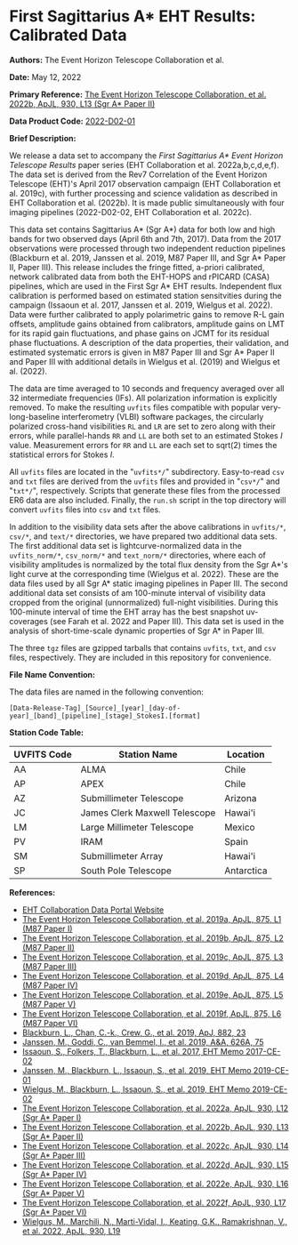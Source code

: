 # First Sagittarius A&ast; EHT Results: Calibrated Data

**Authors:** The Event Horizon Telescope Collaboration et al.

**Date:** May 12, 2022

**Primary Reference:** [The Event Horizon Telescope Collaboration, et al. 2022b, ApJL, 930, L13 (Sgr A&ast; Paper II)](https://doi.org/10.3847/2041-8213/ac6675)

**Data Product Code:** [2022-D02-01](https://eventhorizontelescope.org/for-astronomers/data)

**Brief Description:**

We release a data set to accompany the *First Sagittarius A&ast; Event
Horizon Telescope Results* paper series (EHT Collaboration et
al. 2022a,b,c,d,e,f).  The data set is derived from the Rev7
Correlation of the Event Horizon Telescope (EHT)'s April 2017
observation campaign (EHT Collaboration et al. 2019c), with further
processing and science validation as described in EHT Collaboration et
al. (2022b).  It is made public simultaneously with four imaging
pipelines (2022-D02-02, EHT Collaboration et al. 2022c).

This data set contains Sagittarius A&ast; (Sgr A&ast;) data for both
low and high bands for two observed days (April 6th and 7th, 2017).
Data from the 2017 observations were processed through two independent
reduction pipelines (Blackburn et al. 2019, Janssen et al. 2019, M87
Paper III, and Sgr A&ast; Paper II, Paper III).  This release includes
the fringe fitted, a-priori calibrated, network calibrated data from
both the EHT-HOPS and rPICARD (CASA) pipelines, which are used in the
First Sgr A* EHT results.  Independent flux calibration is performed
based on estimated station sensitvities during the campaign (Issaoun
et al. 2017, Janssen et al. 2019, Wielgus et al. 2022).  Data were
further calibrated to apply polarimetric gains to remove R-L gain
offsets, amplitude gains obtained from calibrators, amplitude gains on
LMT for its rapid gain fluctuations, and phase gains on JCMT for its
residual phase fluctuations.  A description of the data properties,
their validation, and estimated systematic errors is given in M87
Paper III and Sgr A&ast; Paper II and Paper III with additional
details in Wielgus et al. (2019) and Wielgus et al. (2022).

The data are time averaged to 10 seconds and frequency averaged over
all 32 intermediate frequencies (IFs).  All polarization information
is explicitly removed.  To make the resulting `uvfits` files
compatible with popular very-long-baseline interferometry (VLBI)
software packages, the circularly polarized cross-hand visibilities
`RL` and `LR` are set to zero along with their errors, while
parallel-hands `RR` and `LL` are both set to an estimated Stokes *I*
value.  Measurement errors for `RR` and `LL` are each set to sqrt(2)
times the statistical errors for Stokes *I*.

All `uvfits` files are located in the "`uvfits*/`" subdirectory.
Easy-to-read `csv` and `txt` files are derived from the `uvfits` files
and provided in "`csv*/`" and "`txt*/`", respectively.  Scripts that
generate these files from the processed ER6 data are also included.
Finally, the `run.sh` script in the top directory will convert
`uvfits` files into `csv` and `txt` files.

In addition to the visibility data sets after the above calibrations
in `uvfits/*`, `csv/*`, and `text/*` directories, we have prepared two
additional data sets.  The first additional data set is
lightcurve-normalized data in the `uvfits_norm/*`, `csv_norm/*` and
`text_norm/*` directories, where each of visibility amplitudes is
normalized by the total flux density from the Sgr A&ast;'s light curve
at the corresponding time (Wielgus et al. 2022).  These are the data
files used by all Sgr A&ast; static imaging pipelines in Paper III.
The second additional data set consists of am 100-minute interval of
visibility data cropped from the original (unnormalized) full-night
visibilities.  During this 100-minute interval of time the EHT array
has the best snapshot uv-coverages (see Farah et al. 2022 and Paper
III).  This data set is used in the analysis of short-time-scale
dynamic properties of Sgr A&ast; in Paper III.

The three `tgz` files are gzipped tarballs that contains `uvfits`,
`txt`, and `csv` files, respectively.  They are included in this
repository for convenience.

**File Name Convention:**

The data files are named in the following convention:

    [Data-Release-Tag]_[Source]_[year]_[day-of-year]_[band]_[pipeline]_[stage]_StokesI.[format]

**Station Code Table:**

| UVFITS Code | Station Name                  | Location   |
| ----------- | ----------------------------- | ---------- |
| AA          | ALMA                          | Chile      |
| AP          | APEX                          | Chile      |
| AZ          | Submillimeter Telescope       | Arizona    |
| JC          | James Clerk Maxwell Telescope | Hawai'i    |
| LM          | Large Millimeter Telescope    | Mexico     |
| PV          | IRAM                          | Spain      |
| SM          | Submillimeter Array           | Hawai'i    |
| SP          | South Pole Telescope          | Antarctica |

**References:**

- [EHT Collaboration Data Portal Website](https://eventhorizontelescope.org/for-astronomers/data)
- [The Event Horizon Telescope Collaboration, et al. 2019a, ApJL, 875, L1 (M87 Paper I)](https://doi.org/10.3847/2041-8213/ab0ec7)
- [The Event Horizon Telescope Collaboration, et al. 2019b, ApJL, 875, L2 (M87 Paper II)](https://doi.org/10.3847/2041-8213/ab0c96)
- [The Event Horizon Telescope Collaboration, et al. 2019c, ApJL, 875, L3 (M87 Paper III)](https://doi.org/10.3847/2041-8213/ab0c57)
- [The Event Horizon Telescope Collaboration, et al. 2019d, ApJL, 875, L4 (M87 Paper IV)](https://doi.org/10.3847/2041-8213/ab0e85)
- [The Event Horizon Telescope Collaboration, et al. 2019e, ApJL, 875, L5 (M87 Paper V)](https://doi.org/10.3847/2041-8213/ab0f43)
- [The Event Horizon Telescope Collaboration, et al. 2019f, ApJL, 875, L6 (M87 Paper VI)](https://doi.org/10.3847/2041-8213/ab1141)
- [Blackburn, L., Chan, C.-k., Crew, G., et al. 2019, ApJ, 882, 23](https://doi.org/10.3847/1538-4357/ab328d)
- [Janssen, M., Goddi, C., van Bemmel, I., et al. 2019, A&A, 626A, 75](https://doi.org/10.1051/0004-6361/201935181)
- [Issaoun, S., Folkers, T., Blackburn, L., et al. 2017, EHT Memo 2017-CE-02](https://eventhorizontelescope.org/for-astronomers/memos)
- [Janssen, M., Blackburn, L., Issaoun, S., et al. 2019, EHT Memo 2019-CE-01](https://eventhorizontelescope.org/for-astronomers/memos)
- [Wielgus, M., Blackburn, L., Issaoun, S., et al. 2019, EHT Memo 2019-CE-02](https://eventhorizontelescope.org/for-astronomers/memos)
- [The Event Horizon Telescope Collaboration, et al. 2022a, ApJL, 930, L12 (Sgr A&ast; Paper I)](https://doi.org/10.3847/2041-8213/ac6674)
- [The Event Horizon Telescope Collaboration, et al. 2022b, ApJL, 930, L13 (Sgr A&ast; Paper II)](https://doi.org/10.3847/2041-8213/ac6675)
- [The Event Horizon Telescope Collaboration, et al. 2022c, ApJL, 930, L14 (Sgr A&ast; Paper III)](https://doi.org/10.3847/2041-8213/ac6429)
- [The Event Horizon Telescope Collaboration, et al. 2022d, ApJL, 930, L15 (Sgr A&ast; Paper IV)](https://doi.org/10.3847/2041-8213/ac6736)
- [The Event Horizon Telescope Collaboration, et al. 2022e, ApJL, 930, L16 (Sgr A&ast; Paper V)](https://doi.org/10.3847/2041-8213/ac6672)
- [The Event Horizon Telescope Collaboration, et al. 2022f, ApJL, 930, L17 (Sgr A&ast; Paper VI)](https://doi.org/10.3847/2041-8213/ac6756)
- [Wielgus, M., Marchili, N., Marti-Vidal, I., Keating, G.K., Ramakrishnan, V., et al. 2022, ApJL, 930, L19](https://doi.org/10.3847/2041-8213/ac6428)
